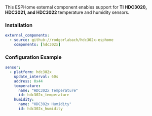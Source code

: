 
This ESPHome external component enables support for **TI HDC3020, HDC3021, and HDC3022** temperature and humidity sensors.

### Installation

```yaml
external_components:
  - source: github://rodgorlabach/hdc302x-esphome
    components: [hdc302x]
```
### Configuration Example

```yaml
sensor:
  - platform: hdc302x
    update_interval: 60s
    address: 0x44
    temperature:
      name: "HDC302x Temperature"
      id: hdc302x_temperature
    humidity:
      name: "HDC302x Humidity"
      id: hdc302x_humidity
```
